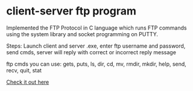 # client-server ftp program 

Implemented the FTP Protocol in C language which runs FTP commands using the system library and socket programming on PUTTY.

Steps: Launch client and server .exe, enter ftp username and password, send cmds, server will reply with correct or incorrect reply message 

ftp cmds you can use: gets, puts, ls, dir, cd, mv, rmdir, mkdir, help, send, recv, quit, stat 

[Check it out here](https://brianperel.github.io/project4.htm)
